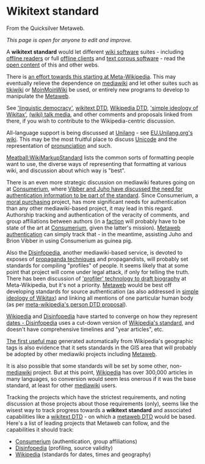 
# Wikitext standard

From the Quicksilver Metaweb.

*This page is open for anyone to edit and improve.*

A **wikitext standard** would let different [wiki software](/wiki-software) suites - including [offline readers](/offline-reader) or full [offline clients](/offline-client) and [text corpus software](/text-corpus-software) - read the [open content](/open-content) of this and other webs.

There is [an effort towards this starting at Meta-Wikipedia](/http-meta-wikipedia-org-wiki-wikitext-standard). This may eventually relieve the dependence on [mediawiki](/mediawiki) and let other suites such as [tikiwiki](/tikiwiki) or [MoinMoinWiki](/moinmoinwiki) be used, or entirely new programs to develop to manipulate the [Metaweb](/metaweb).

See ['linguistic democracy'](/http-meta-wikipedia-org-wiki-linguistic-democracy-in-a-multilingual-project), [wikitext DTD](/http-meta-wikipedia-org-wiki-wikitext-dtd), [Wikipedia DTD](/http-meta-wikipedia-org-wiki-wikipedia-dtd), ['simple ideology of Wikitax'](/http-meta-wikipedia-org-wiki-simple-ideology-of-wikitax), [(wiki) talk media](/http-meta-wikipedia-org-wiki-talk-media), and other comments and proposals linked from there, if you wish to contribute to the Wikipedia-centric discussion.

All-language support is being discussed at [Unilang](/unilang) - see [EU.Unilang.org's wiki](/http-eu-unilang-org-wiki). This may be the most fruitful place to discuss [Unicode](/unicode) and the representation of [pronunciation](/pronunciation) and such.

[Meatball:WikiMarkupStandard](/http-www-usemod-com-cgi-bin-mb-pl-wikimarkupstandard) lists the common sorts of formatting people want to use, the diverse ways of representing that formatting at various wiki, and discussion about which way is "best".

There is an even more strategic discussion on mediawiki features going on at [Consumerium](/consumerium), where [Vibber and Juho have discussed the need for authentication information to be part of the standard](/http-www-consumerium-org-wiki-wiki-phtml-title-user-juxo-chat-gallery-11-10-2003-with-brion). Since Consumerium, a [moral purchasing](/moral-purchasing) project, has more significant needs for authentication than any other mediawiki-based project, it may lead in this regard. Authorship tracking and authentication of the veracity of comments, and group affiliations between authors (in a [faction](/http-consumerium-org-wiki-wiki-phtml-title-faction) will probably have to be state of the art at [Consumerium](/consumerium), given the latter's mission). [Metaweb authentication](/metaweb-authentication) can simply track that - in the meantime, assisting Juho and Brion Vibber in using Consumerium as guinea pig.

Also the [Disinfopedia](/disinfopedia), another mediawiki-based service, is devoted to exposes of [propaganda techniques](/http-disinfopedia-org-wiki-phtml-title-propaganda) and propagandists, will probably set standards for compiling "profiles" of people. It seems likely that at some point that project will come under legal attack, if only for telling the truth. There has been discussion of ['profiler' technology to draft biography](/http-meta-wikipedia-org-wiki-the-first-useful-profiler) at Meta-Wikipedia, but it's not a priority. [Metaweb](/metaweb) would be best off developing standards for source authentication (as also addressed in [simple ideology of Wikitax](/http-meta-wikipedia-org-wiki-simple-ideology-of-wikitax)) and linking all mentions of one particular human body (as per [meta-wikipedia's person DTD proposal](/http-meta-wikipedia-org-wiki-person-dtd)). 

[Wikipedia](/wikipedia) and [Disinfopedia](/disinfopedia) have started to converge on how they represent [dates - Disinfopedia](/http-disinfopedia-org-wiki-phtml-title-disinfopedia-dates) uses a cut-down version of [Wikipedia's standard](/http-wikipedia-org-wiki-wikipedia-date), and doesn't have comprehensive timelines and "year articles", etc.

[The first useful map](/http-meta-wikipedia-org-wiki-the-first-useful-map) generated automatically from Wikipedia's geographic tags is also evidence that it sets standards in the GIS area that will probably be adopted by other mediawiki projects including [Metaweb](/metaweb).

It is also possible that some standards will be set by some other, non-[mediawiki](/mediawiki) project. But at this point, [Wikipedia](/wikipedia) has over 300,000 articles in many languages, so conversion would seem less onerous if it was the base standard, at least for other [mediawiki](/mediawiki) users.

Tracking the projects which have the strictest requirements, and noting discussion at those projects about those requirements (only), seems like the wisest way to track progress towards a **wikitext standard** and associated capabilities like a [wikitext DTD](/wikitext-dtd) - on which a [metaweb DTD](/metaweb-dtd) would be based. Here's a list of leading projects that Metaweb can follow, and the capabilities it should track:

* [Consumerium](/consumerium) (authentication, group affiliations)
* [Disinfopedia](/disinfopedia) (profiling, source validity)
* [Wikipedia](/wikipedia) (standards for dates, times and geography)
